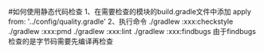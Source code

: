 #如何使用静态代码检查
    1、在需要检查的模块的build.gradle文件中添加
    apply from: '../config/quality.gradle'
    2、执行命令
      ./gradlew :xxx:checkstyle
      ./gradlew :xxx:pmd
      ./gradlew :xxx:lint
      ./gradlew :xxx:findbugs
      由于findbugs检查的是字节码需要先编译再检查
